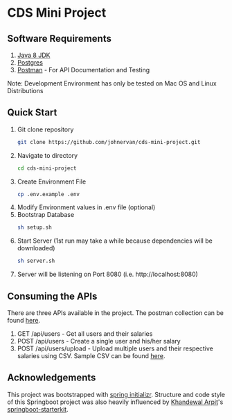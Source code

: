 # CDS Mini Project

## Software Requirements
1. [Java 8 JDK](https://www.oracle.com/java/technologies/javase-jdk8-downloads.html)
2. [Postgres](https://www.postgresql.org/download/)
3. [Postman](https://www.postman.com/downloads/) - For API Documentation and Testing

Note: Development Environment has only be tested on Mac OS and Linux Distributions

## Quick Start
1. Git clone repository
    ```bash
    git clone https://github.com/johnervan/cds-mini-project.git
    ```
2. Navigate to directory
    ```bash
    cd cds-mini-project
    ```
3. Create Environment File
    ```bash
    cp .env.example .env
    ```
4. Modify Environment values in .env file (optional)
5. Bootstrap Database
    ```bash
   sh setup.sh
    ```
6. Start Server (1st run may take a while because dependencies will be downloaded)
    ```bash
   sh server.sh
    ```
7. Server will be listening on Port 8080 (i.e. http://localhost:8080)

## Consuming the APIs
There are three APIs available in the project. The postman collection can be found [here](/docs/CDS%20Mini%20Project.postman_collection.json).
1. GET /api/users - Get all users and their salaries
2. POST /api/users - Create a single user and his/her salary
3. POST /api/users/upload - Upload multiple users and their respective salaries using CSV. Sample CSV can be found [here](/samples/data.csv).

## Acknowledgements
This project was bootstrapped with [spring initializr](https://start.spring.io/). Structure and code style of this Springboot project was also heavily influenced by [Khandewal Arpit](https://github.com/khandelwal-arpit)'s [springboot-starterkit](https://github.com/khandelwal-arpit/springboot-starterkit).
